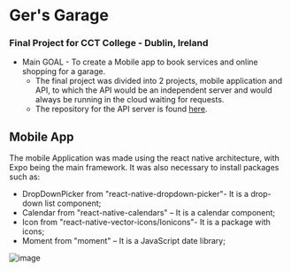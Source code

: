 # Ger's Garage 
### Final Project for CCT College - Dublin, Ireland <br /> 
- Main GOAL - To create a Mobile app to book services and online shopping for a garage.
  - The final project was divided into 2 projects, mobile application and API, to which the API would be an independent server and would always be running in the cloud waiting for requests.
  - The repository for the API server is found [here](https://github.com/LeandroFrazao/GarageFinalProjec).


## Mobile App
The mobile Application was made using the react native architecture, with Expo being the main framework. It was also necessary to install packages such as:
-	DropDownPicker from "react-native-dropdown-picker"- It is a drop-down list component;
-	Calendar from "react-native-calendars" – It is a calendar component;
-	Icon from "react-native-vector-icons/Ionicons"- It is a package with icons;
-	Moment from "moment" – It is a JavaScript date library;


![image](https://user-images.githubusercontent.com/61284549/127019666-d5dc2fad-7916-458f-b471-93d1a4c18aab.png)
